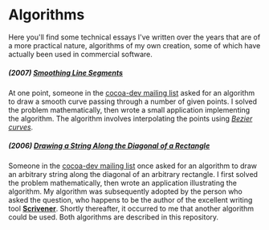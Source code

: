# Algorithms
Here you'll find some technical essays I've written over the years that are of a more practical nature, algorithms of my own creation, some of which have actually been used in commercial software.

##### (2007) [Smoothing Line Segments](https://github.com/wltrup/Algs-Smoothing-Line-Segments)
At one point, someone in the [cocoa-dev mailing list](https://lists.apple.com/mailman/listinfo/cocoa-dev) asked for an algorithm to draw a smooth curve passing through a number of given points. I solved the problem mathematically, then wrote a small application implementing the algorithm. The algorithm involves interpolating the points using [_Bezier curves_](http://en.wikipedia.org/wiki/Bézier_curve).

##### (2006) [Drawing a String Along the Diagonal of a Rectangle](https://github.com/wltrup/Algs-Drawing-a-String-Along-the-Diagonal-of-a-Rectangle)
Someone in the [cocoa-dev mailing list](https://lists.apple.com/mailman/listinfo/cocoa-dev) once asked for an algorithm to draw an arbitrary string along the diagonal of an arbitrary rectangle. I first solved the problem mathematically, then wrote an application illustrating the algorithm. My algorithm was subsequently adopted by the person who asked the question, who happens to be the author of the excellent writing tool [**Scrivener**](https://www.literatureandlatte.com/scrivener.php). Shortly thereafter, it occurred to me that another algorithm could be used. Both algorithms are described in this repository.
